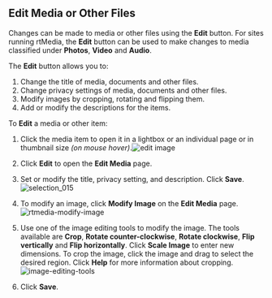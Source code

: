 ##  Edit Media or Other Files

Changes can be made to media or other files using the **Edit** button. For sites running rtMedia, the **Edit** button can be used to make changes to media classified under **Photos**, **Video** and **Audio**.

The **Edit** button allows you to:

1. Change the title of media, documents and other files.
2. Change privacy settings of media, documents and other files.
3. Modify images by cropping, rotating and flipping them.
4. Add or modify the descriptions for the items.

To **Edit** a media or other item:

1. Click the media item to open it in a lightbox or an individual page or in thumbnail size *(on mouse hover)*.![edit image](https://cloud.githubusercontent.com/assets/1140051/7563418/92b730c0-f7fa-11e4-815d-63c8c6de85ce.png)

2. Click **Edit** to open the **Edit Media** page.
3. Set or modify the title, privacy setting, and description. Click **Save**.![selection_015](https://cloud.githubusercontent.com/assets/1140051/7563427/bfb18058-f7fa-11e4-85d0-bc6e721a357b.png)
4. To modify an image, click **Modify Image** on the **Edit Media** page.![rtmedia-modify-image](https://rtcamp.com/wp-content/uploads/2013/11/image14.png)  
5. Use one of the image editing tools to modify the image. The tools available are **Crop**, **Rotate counter-clockwise**, **Rotate clockwise**, **Flip vertically** and **Flip horizontally**. Click **Scale Image** to enter new dimensions. To crop the image, click the image and drag to select the desired region. Click **Help** for more information about cropping.![image-editing-tools](https://rtcamp.com/wp-content/uploads/2013/11/image15.png)
6. Click **Save**.
